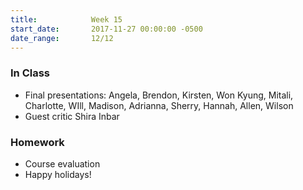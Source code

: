 ```yaml
---
title:            Week 15
start_date:       2017-11-27 00:00:00 -0500
date_range:       12/12
---
```


### In Class
- Final presentations: Angela, Brendon, Kirsten, Won Kyung, Mitali, Charlotte, WIll, Madison, Adrianna, Sherry, Hannah, Allen, Wilson
- Guest critic Shira Inbar


### Homework
- Course evaluation
- Happy holidays!
